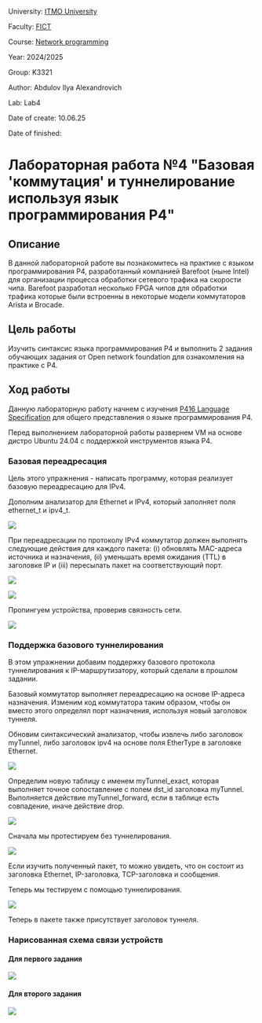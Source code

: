 University: [ITMO University](https://itmo.ru/ru/)

Faculty: [FICT](https://fict.itmo.ru)

Course: [Network programming](https://github.com/itmo-ict-faculty/network-programming)

Year: 2024/2025

Group: K3321

Author: Abdulov Ilya Alexandrovich

Lab: Lab4

Date of create: 10.06.25

Date of finished: 

# Лабораторная работа №4 "Базовая 'коммутация' и туннелирование используя язык программирования P4"

## Описание

В данной лабораторной работе вы познакомитесь на практике с языком программирования P4, разработанный компанией Barefoot (ныне Intel) для организации процесса обработки сетевого трафика на скорости чипа. Barefoot разработал несколько FPGA чипов для обработки трафика которые были встроенны в некоторые модели коммутаторов Arista и Brocade.

## Цель работы

Изучить синтаксис языка программирования P4 и выполнить 2 задания обучающих задания от Open network foundation для ознакомления на практике с P4.

## Ход работы

Данную лабораторную работу начнем с изучения [P416 Language Specification](https://p4.org/p4-spec/docs/P4-16-v1.2.3.pdf) для общего представления о языке программирования P4.

Перед выполнением лабораторной работы развернем VM на основе дистро Ubuntu 24.04 с поддержкой инструментов языка P4.

### Базовая переадресация

Цель этого упражнения - написать программу, которая реализует базовую переадресацию для IPv4.

Дополним анализатор для Ethernet и IPv4, который заполняет поля ethernet_t и ipv4_t.

![](assets/basic1.png)

При переадресации по протоколу IPv4 коммутатор должен выполнять следующие действия для каждого пакета: (i) обновлять MAC-адреса источника и назначения, (ii) уменьшать время ожидания (TTL) в заголовке IP и (iii) пересылать пакет на соответствующий порт.

![](assets/basic2.png)

![](assets/basic3.png)

Пропингуем устройства, проверив связность сети.

![](assets/basicres.png)

### Поддержка базового туннелирования

В этом упражнении добавим поддержку базового протокола туннелирования к IP-маршрутизатору, который сделали в прошлом задании.

Базовый коммутатор выполняет переадресацию на основе IP-адреса назначения. Изменим код коммутатора таким образом, чтобы он вместо этого определял порт назначения, используя новый заголовок туннеля.

Обновим синтаксический анализатор, чтобы извлечь либо заголовок myTunnel, либо заголовок ipv4 на основе поля EtherType в заголовке Ethernet.

![](assets/basictun1.png)

Определим новую таблицу с именем myTunnel_exact, которая выполняет точное сопоставление с полем dst_id заголовка myTunnel. Выполняется действие myTunnel_forward, если в таблице есть совпадение, иначе действие drop.

![](assets/basictun2.png)

Сначала мы протестируем без туннелирования. 

![](assets/basictunres1.png)

Если изучить полученный пакет, то можно увидеть, что он состоит из заголовка Ethernet, IP-заголовка, TCP-заголовка и сообщения.

Теперь мы тестируем с помощью туннелирования.

![](assets/basictunres2.png)

Теперь в пакете также присутствует заголовок туннеля.

### Нарисованная схема связи устройств

#### Для первого задания

![](assets/pod-topo.png)

#### Для второго задания

![](assets/topo.png)
